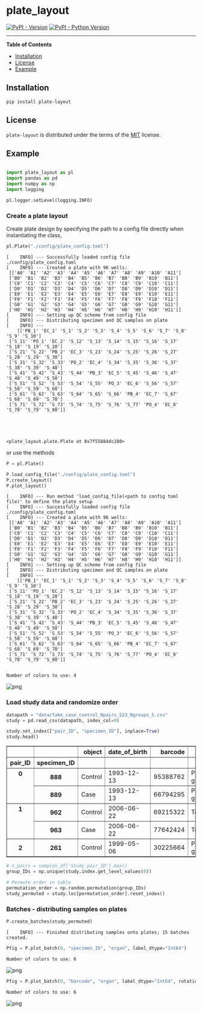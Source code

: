 # plate_layout

[![PyPI - Version](https://img.shields.io/pypi/v/plate-layout.svg)](https://pypi.org/project/plate-layout)
[![PyPI - Python Version](https://img.shields.io/pypi/pyversions/plate-layout.svg)](https://pypi.org/project/plate-layout)

-----

**Table of Contents**

- [Installation](#installation)
- [License](#license)
- [Example](#example)

## Installation

```console
pip install plate-layout
```

## License

`plate-layout` is distributed under the terms of the [MIT](https://spdx.org/licenses/MIT.html) license.

## Example

```python

import plate_layout as pl
import pandas as pd
import numpy as np
import logging

pl.logger.setLevel(logging.INFO)
```

### Create a plate layout 
Create plate design by specifying the path to a config file directly when instantiating the class, 


```python
pl.Plate("./config/plate_config.toml")
```

    [    INFO] --- Successfully loaded config file ./config/plate_config.toml
    [    INFO] --- Created a plate with 96 wells: 
     [['A0' 'A1' 'A2' 'A3' 'A4' 'A5' 'A6' 'A7' 'A8' 'A9' 'A10' 'A11']
     ['B0' 'B1' 'B2' 'B3' 'B4' 'B5' 'B6' 'B7' 'B8' 'B9' 'B10' 'B11']
     ['C0' 'C1' 'C2' 'C3' 'C4' 'C5' 'C6' 'C7' 'C8' 'C9' 'C10' 'C11']
     ['D0' 'D1' 'D2' 'D3' 'D4' 'D5' 'D6' 'D7' 'D8' 'D9' 'D10' 'D11']
     ['E0' 'E1' 'E2' 'E3' 'E4' 'E5' 'E6' 'E7' 'E8' 'E9' 'E10' 'E11']
     ['F0' 'F1' 'F2' 'F3' 'F4' 'F5' 'F6' 'F7' 'F8' 'F9' 'F10' 'F11']
     ['G0' 'G1' 'G2' 'G3' 'G4' 'G5' 'G6' 'G7' 'G8' 'G9' 'G10' 'G11']
     ['H0' 'H1' 'H2' 'H3' 'H4' 'H5' 'H6' 'H7' 'H8' 'H9' 'H10' 'H11']]
    [    INFO] --- Setting up QC scheme from config file
    [    INFO] --- Distributing specimen and QC samples on plate 
    [    INFO] --- 
    	[['PB_1' 'EC_1' 'S_1' 'S_2' 'S_3' 'S_4' 'S_5' 'S_6' 'S_7' 'S_8' 'S_9' 'S_10']
     ['S_11' 'PO_1' 'EC_2' 'S_12' 'S_13' 'S_14' 'S_15' 'S_16' 'S_17' 'S_18' 'S_19' 'S_20']
     ['S_21' 'S_22' 'PB_2' 'EC_3' 'S_23' 'S_24' 'S_25' 'S_26' 'S_27' 'S_28' 'S_29' 'S_30']
     ['S_31' 'S_32' 'S_33' 'PO_2' 'EC_4' 'S_34' 'S_35' 'S_36' 'S_37' 'S_38' 'S_39' 'S_40']
     ['S_41' 'S_42' 'S_43' 'S_44' 'PB_3' 'EC_5' 'S_45' 'S_46' 'S_47' 'S_48' 'S_49' 'S_50']
     ['S_51' 'S_52' 'S_53' 'S_54' 'S_55' 'PO_3' 'EC_6' 'S_56' 'S_57' 'S_58' 'S_59' 'S_60']
     ['S_61' 'S_62' 'S_63' 'S_64' 'S_65' 'S_66' 'PB_4' 'EC_7' 'S_67' 'S_68' 'S_69' 'S_70']
     ['S_71' 'S_72' 'S_73' 'S_74' 'S_75' 'S_76' 'S_77' 'PO_4' 'EC_8' 'S_78' 'S_79' 'S_80']]





    <plate_layout.plate.Plate at 0x7f55884dc280>



or use the methods


```python
P = pl.Plate()

P.load_config_file("./config/plate_config.toml")
P.create_layout()
P.plot_layout()
```

    [    INFO] --- Run method 'load_config_file(<path to config toml file)' to define the plate setup
    [    INFO] --- Successfully loaded config file ./config/plate_config.toml
    [    INFO] --- Created a plate with 96 wells: 
     [['A0' 'A1' 'A2' 'A3' 'A4' 'A5' 'A6' 'A7' 'A8' 'A9' 'A10' 'A11']
     ['B0' 'B1' 'B2' 'B3' 'B4' 'B5' 'B6' 'B7' 'B8' 'B9' 'B10' 'B11']
     ['C0' 'C1' 'C2' 'C3' 'C4' 'C5' 'C6' 'C7' 'C8' 'C9' 'C10' 'C11']
     ['D0' 'D1' 'D2' 'D3' 'D4' 'D5' 'D6' 'D7' 'D8' 'D9' 'D10' 'D11']
     ['E0' 'E1' 'E2' 'E3' 'E4' 'E5' 'E6' 'E7' 'E8' 'E9' 'E10' 'E11']
     ['F0' 'F1' 'F2' 'F3' 'F4' 'F5' 'F6' 'F7' 'F8' 'F9' 'F10' 'F11']
     ['G0' 'G1' 'G2' 'G3' 'G4' 'G5' 'G6' 'G7' 'G8' 'G9' 'G10' 'G11']
     ['H0' 'H1' 'H2' 'H3' 'H4' 'H5' 'H6' 'H7' 'H8' 'H9' 'H10' 'H11']]
    [    INFO] --- Setting up QC scheme from config file
    [    INFO] --- Distributing specimen and QC samples on plate 
    [    INFO] --- 
    	[['PB_1' 'EC_1' 'S_1' 'S_2' 'S_3' 'S_4' 'S_5' 'S_6' 'S_7' 'S_8' 'S_9' 'S_10']
     ['S_11' 'PO_1' 'EC_2' 'S_12' 'S_13' 'S_14' 'S_15' 'S_16' 'S_17' 'S_18' 'S_19' 'S_20']
     ['S_21' 'S_22' 'PB_2' 'EC_3' 'S_23' 'S_24' 'S_25' 'S_26' 'S_27' 'S_28' 'S_29' 'S_30']
     ['S_31' 'S_32' 'S_33' 'PO_2' 'EC_4' 'S_34' 'S_35' 'S_36' 'S_37' 'S_38' 'S_39' 'S_40']
     ['S_41' 'S_42' 'S_43' 'S_44' 'PB_3' 'EC_5' 'S_45' 'S_46' 'S_47' 'S_48' 'S_49' 'S_50']
     ['S_51' 'S_52' 'S_53' 'S_54' 'S_55' 'PO_3' 'EC_6' 'S_56' 'S_57' 'S_58' 'S_59' 'S_60']
     ['S_61' 'S_62' 'S_63' 'S_64' 'S_65' 'S_66' 'PB_4' 'EC_7' 'S_67' 'S_68' 'S_69' 'S_70']
     ['S_71' 'S_72' 'S_73' 'S_74' 'S_75' 'S_76' 'S_77' 'PO_4' 'EC_8' 'S_78' 'S_79' 'S_80']]


    Number of colors to use: 4



    
![png](figures/output_52.png)
    


### Load study data and randomize order 


```python
datapath = "data/fake_case_control_Npairs_523_Ngroups_5.csv"
study = pd.read_csv(datapath, index_col=0)

study.set_index(["pair_ID", "specimen_ID"], inplace=True)
study.head()
```


<table border="1" class="dataframe">
  <thead>
    <tr style="text-align: right;">
      <th></th>
      <th></th>
      <th>object</th>
      <th>date_of_birth</th>
      <th>barcode</th>
      <th>organ</th>
    </tr>
    <tr>
      <th>pair_ID</th>
      <th>specimen_ID</th>
      <th></th>
      <th></th>
      <th></th>
      <th></th>
    </tr>
  </thead>
  <tbody>
    <tr>
      <th rowspan="2" valign="top">0</th>
      <th>888</th>
      <td>Control</td>
      <td>1993-12-13</td>
      <td>95388762</td>
      <td>Parotid glands</td>
    </tr>
    <tr>
      <th>889</th>
      <td>Case</td>
      <td>1993-12-13</td>
      <td>66794295</td>
      <td>Parotid glands</td>
    </tr>
    <tr>
      <th rowspan="2" valign="top">1</th>
      <th>962</th>
      <td>Control</td>
      <td>2006-06-22</td>
      <td>69215322</td>
      <td>Tendons</td>
    </tr>
    <tr>
      <th>963</th>
      <td>Case</td>
      <td>2006-06-22</td>
      <td>77642424</td>
      <td>Tendons</td>
    </tr>
    <tr>
      <th>2</th>
      <th>261</th>
      <td>Control</td>
      <td>1999-05-06</td>
      <td>30225664</td>
      <td>Parotid glands</td>
    </tr>
  </tbody>
</table>
</div>




```python
# n_pairs = samples_df['Study_pair_ID'].max()
group_IDs = np.unique(study.index.get_level_values(0))

# Permute order in table
permutation_order = np.random.permutation(group_IDs)
study_permuted = study.loc[permutation_order].reset_index()
```

### Batches - distributing samples on plates


```python
P.create_batches(study_permuted)

```

    [    INFO] --- Finished distributing samples onto plates; 15 batches created.



```python
Pfig = P.plot_batch(0, "specimen_ID", "organ", label_dtype="Int64")
```

    Number of colors to use: 6



    
![png](figures/output_111.png)
    



```python
Pfig = P.plot_batch(0, "barcode", "organ", label_dtype="Int64", rotation=45, fontsize=6)

```

    Number of colors to use: 6



    
![png](figures/output_121.png)
    


